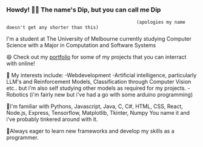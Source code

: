 ### Howdy! 👋🤠 The name's Dip, but you can call me Dip 
                                                    (apologies my name doesn't get any shorter than this)

I'm a student at The University of Melbourne currently studying Computer Science with a Major in Computation and Software Systems

😄 Check out my [portfolio](https://diprrai.github.io/onlinePortfolio/index.html) for some of my projects that you can interract with online!

🤔 My interests include:
  -Webdevelopment
  -Artificial intelligence, particularly LLM's and Reinforcement Models, Classification through Computer Vision etc.. but i'm also self studying other models as required for 
   my projects.
  -Robotics (i'm fairly new but i've had a go with some arduino programming)
  
🌱I'm familiar with Pythons, Javascript, Java, C, C#, HTML, CSS, React, Node.js, Express, Tensorflow, Matplotlib, Tkinter, Numpy
   You name it and i've probably tinkered around with it. 
   
🔭Always eager to learn new frameworks and develop my skills as a programmer. 


<!--
**DipRRai/DipRRai** is a ✨ _special_ ✨ repository because its `README.md` (this file) appears on your GitHub profile.

Here are some ideas to get you started:

- 🔭 I’m currently working on ...
- 🌱 I’m currently learning ...
- 👯 I’m looking to collaborate on ...
- 🤔 I’m looking for help with ...
- 💬 Ask me about ...
- 📫 How to reach me: ...
- 😄 Pronouns: ...
- ⚡ Fun fact: ...
-->
